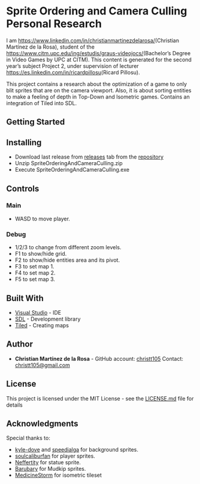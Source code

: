 # Sprite Ordering and Camera Culling Personal Research

I am <https://www.linkedin.com/in/christianmartinezdelarosa/>(Christian Martínez de la Rosa), student of the
<https://www.citm.upc.edu/ing/estudis/graus-videojocs/>(Bachelor’s Degree in
Video Games by UPC at CITM). This content is generated for the second year’s
subject Project 2, under supervision of lecturer
<https://es.linkedin.com/in/ricardpillosu>(Ricard Pillosu).

This project contains a research about the optimization of a game to only blit sprites that are on the camera viewport. Also, it is about sorting entities to make a feeling of depth in Top-Down and Isometric games. Contains an integration of Tiled into SDL.

## Getting Started

## Installing

+ Download last release from [releases](https://github.com/christt105/Sprite_Ordering_and_Camera_Culling_Personal_Research/releases) tab from the [repository](https://github.com/christt105/Sprite_Ordering_and_Camera_Culling_Personal_Research)
+ Unzip SpriteOrderingAndCameraCulling.zip
+ Execute SpriteOrderingAndCameraCulling.exe

## Controls

### Main

+ WASD to move player.

### Debug

+ 1/2/3 to change from different zoom levels.
+ F1 to show/hide grid.
+ F2 to show/hide entities area and its pivot.
+ F3 to set map 1.
+ F4 to set map 2.
+ F5 to set map 3.

## Built With

* [Visual Studio](https://visualstudio.microsoft.com/) - IDE
* [SDL](https://www.libsdl.org/license.php) - Development library
* [Tiled](https://www.mapeditor.org/) - Creating maps

## Author

* **Christian Martínez de la Rosa** - GitHub account: [christt105](https://github.com/christt105) Contact: christt105@gmail.com

## License

This project is licensed under the MIT License - see the [LICENSE.md](https://github.com/christt105/Sprite_Ordering_and_Camera_Culling_Personal_Research/blob/master/LICENSE) file for details

## Acknowledgments

Special thanks to: 
+ [kyle-dove](https://www.deviantart.com/kyle-dove) and [speedialga](https://www.deviantart.com/speedialga) for background sprites.
+ [soulcaliburfan](https://www.spriters-resource.com/submitter/soulcaliburfan/) for player sprites.
+ [Neffertity](https://www.deviantart.com/neffertity/art/Pokemon-SS-Custom-Statues-287471172) for statue sprite.
+ [Barubary](https://www.spriters-resource.com/ds_dsi/pokemonblack2white2/sheet/48050/) for Mudkip sprites.
+ [MedicineStorm](https://opengameart.org/users/medicinestorm) for isometric tileset
